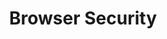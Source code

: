 ---
title: Browser Security
layout: questions
parent: Questions
grand_parent: CompTIA A+ 220-1102 (Core 2)
permalink: /education/comptia/a-plus/core-two/questions/browser-security/
question:
    - question: "A company must deploy custom browser software to employees’ workstations. What method can be used to validate the download and installation of this custom software?"
      answer: "A company must deploy custom browser software to employees’ workstations. What method can be used to validate the download and installation of this custom software?"
    - question: " A security consultant has recommended blocking end-user access to the chrome://flags browser page. Does this prevent a user from changing any browser settings?"
      answer: ""
    - question: "What primary indicator must be verified in the browser before using a web form?"
      answer: ""
    - question: "True or false? Using a browser’s incognito mode will prevent sites from recording the user’s IP address."
      answer: ""
---